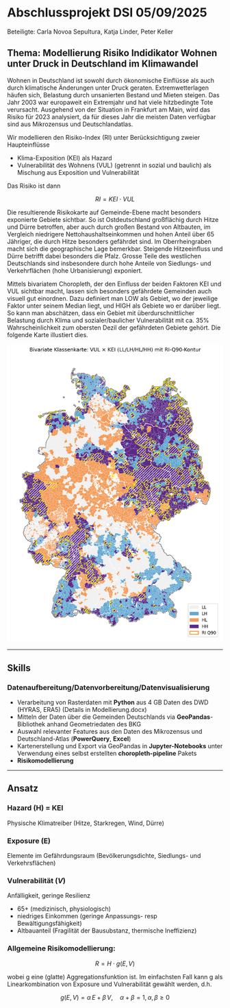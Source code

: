 # Abschlussprojekt DSI 05/09/2025

Beteiligte: Carla Novoa Sepultura, Katja Linder, Peter Keller

## Thema: Modellierung Risiko Indidikator Wohnen unter Druck in Deutschland im Klimawandel

Wohnen in Deutschland ist sowohl durch ökonomische Einflüsse als auch durch klimatische Änderungen unter Druck geraten. Extremwetterlagen häufen sich, Belastung 
durch unsanierten Bestand und Mieten steigen. Das Jahr 2003 war europaweit ein Extremjahr und hat viele hitzbedingte Tote verursacht. Ausgehend von der Situation
in Frankfurt am Main, wird das Risiko für 2023 analysiert, da für dieses Jahr die meisten Daten verfügbar sind aus Mikrozensus und Deutschlandatlas.

Wir modellieren den Risiko-Index (RI) unter Berücksichtigung zweier Haupteinflüsse
- Klima-Exposition (KEI) als Hazard
- Vulnerabilität des Wohnens (VUL) (getrennt in sozial und baulich) als Mischung aus Exposition und Vulnerabilität

Das Risiko ist dann
```math
RI = KEI \cdot VUL
```
Die resultierende Risikokarte auf Gemeinde-Ebene macht besonders exponierte Gebiete sichtbar. So ist Ostdeutschland großflächig durch Hitze und Dürre betroffen,
aber auch durch großen Bestand von Altbauten, im Vergleich niedrigere Nettohaushaltseinkommen und hohen Anteil über 65 Jähriger, die durch Hitze besonders gefährdet sind.
Im Oberrheingraben macht sich die geographische Lage bemerkbar. Steigende Hitzeeinfluss und Dürre betrifft dabei besonders die Pfalz.
Grosse Teile des westlichen Deutschlands sind insbesondere durch hohe Anteile von Siedlungs- und Verkehrflächen (hohe Urbanisierung) exponiert.


Mittels bivariatem Choropleth, der den Einfluss der beiden Faktoren KEI und VUL sichtbar macht, lassen sich besonders gefährdete Gemeinden auch visuell gut einordnen.
Dazu definiert man LOW als Gebiet, wo der jeweilige Faktor unter seinem Median liegt, und HIGH als Gebiete wo er darüber liegt. So kann man abschätzen, dass
ein Gebiet mit überdurschnittlicher Belastung durch Klima und sozialer/baulicher Vulnerabilität mit ca. 35% Wahrscheinlichkeit zum obersten Dezil der gefährdeten
Gebiete gehört. Die folgende Karte illustiert dies.

![Risiko-Index (Bivariater Choropleth)](Bivariate_classes_RI_q90_kontur.png)

---

## Skills

### Datenaufbereitung/Datenvorbereitung/Datenvisualisierung
- Verarbeitung von Rasterdaten mit **Python** aus 4 GB Daten des DWD (HYRAS, ERA5) (Details in Modellierung.docx)
- Mitteln der Daten über die Gemeinden Deutschlands via **GeoPandas**-Bibliothek anhand Geometriedaten des BKG
- Auswahl relevanter Features aus den Daten des Mikrozensus und Deutschland-Atlas (**PowerQuery**, **Excel**)
- Kartenerstellung und Export via GeoPandas in **Jupyter-Notebooks** unter Verwendung eines selbst erstellten **choropleth-pipeline** Pakets
- **Risikomodellierung**

---

## Ansatz

### Hazard (**H**) = **KEI**
Physische Klimatreiber (Hitze, Starkregen, Wind, Dürre)

### Exposure (**E**)
Elemente im Gefährdungsraum (Bevölkerungsdichte, Siedlungs- und Verkehrsflächen)

### Vulnerabilität (*V*)
Anfälligkeit, geringe Resilienz
- 65+ (medizinisch, physiologisch)
- niedriges Einkommen (geringe Anpassungs- resp Bewältigungsfähigkeit)
- Altbauanteil (Fragilität der Bausubstanz, thermische Ineffizienz)

### Allgemeine Risikomodellierung:

```math
R =H\cdot g(E,V)
```
wobei g eine (glatte) Aggregationsfunktion ist. Im einfachsten Fall kann g als Linearkombination von Exposure und Vulnerabilität gewählt werden, d.h.
```math
g(E,V)=\alpha\,E+\beta\,V, \quad \alpha+\beta=1, \alpha,\beta\geq 0
```

